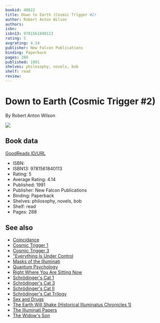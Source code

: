 ```yaml
---
bookid: 48622
title: Down to Earth (Cosmic Trigger #2)
author: Robert Anton Wilson
authors: 
isbn: 
isbn13: 9781561840113
rating: 5
avgrating: 4.14
publisher: New Falcon Publications
binding: Paperback
pages: 288
published: 1991
shelves: philosophy, novels, bob
shelf: read
review: 
---
```


# Down to Earth (Cosmic Trigger #2)

By Robert Anton Wilson

![](https://i.gr-assets.com/images/S/compressed.photo.goodreads.com/books/1347248510l/48622.jpg)

## Book data

[GoodReads ID/URL](https://www.goodreads.com/book/show/48622)

- ISBN: 
- ISBN13: 9781561840113
- Rating: 5
- Average Rating: 4.14
- Published: 1991
- Publisher: New Falcon Publications
- Binding: Paperback
- Shelves: philosophy, novels, bob
- Shelf: read
- Pages: 288


## See also

- [Coincidance](Coincidance-_A_Head_Test.md)
- [Cosmic Trigger 1](Cosmic_Trigger_1-_Final_Secret_of_the_Illuminati.md)
- [Cosmic Trigger 3](Cosmic_Trigger_3-_My_Life_After_Death.md)
- ["Everything Is Under Control](Everything_Is_Under_Control-_Conspiracies__Cults_and_Cover-ups.md)
- [Masks of the Illuminati](Masks_of_the_Illuminati.md)
- [Quantum Psychology](Quantum_Psychology-_How_Brain_Software_Programs_You_and_Your_World.md)
- [Right Where You Are Sitting Now](Right_Where_You_Are_Sitting_Now.md)
- [Schrödinger's Cat 1](Schrödingers_Cat_1-_The_Universe_Next_Door.md)
- [Schrödinger's Cat 3](Schrödingers_Cat_3-_The_Homing_Pigeons.md)
- [Schrödinger's Cat II](Schrödingers_Cat_II-_The_Trick_Top_Hat.md)
- [Schrödinger's Cat Trilogy](Schrödingers_Cat_Trilogy.md)
- [Sex and Drugs](Sex_and_Drugs-_A_Journey_Beyond_Limits.md)
- [The Earth Will Shake (Historical Illuminatus Chronicles 1)](The_Earth_Will_Shake_Historical_Illuminatus_Chronicles_1.md)
- [The Illuminati Papers](The_Illuminati_Papers.md)
- [The Widow's Son](The_Widows_Son.md)
